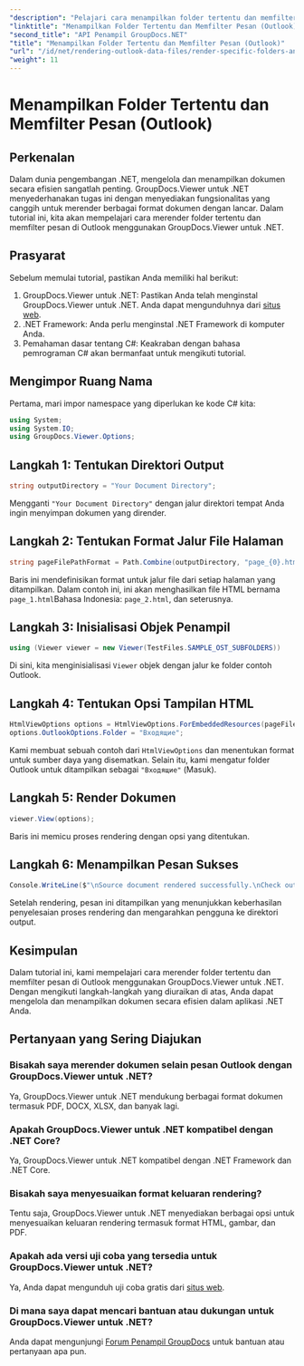 ```yaml
---
"description": "Pelajari cara menampilkan folder tertentu dan memfilter pesan di Outlook menggunakan GroupDocs.Viewer untuk .NET. Sederhanakan pengelolaan dokumen dalam aplikasi .NET."
"linktitle": "Menampilkan Folder Tertentu dan Memfilter Pesan (Outlook)"
"second_title": "API Penampil GroupDocs.NET"
"title": "Menampilkan Folder Tertentu dan Memfilter Pesan (Outlook)"
"url": "/id/net/rendering-outlook-data-files/render-specific-folders-and-filter-messages-outlook/"
"weight": 11
---
```


# Menampilkan Folder Tertentu dan Memfilter Pesan (Outlook)

## Perkenalan
Dalam dunia pengembangan .NET, mengelola dan menampilkan dokumen secara efisien sangatlah penting. GroupDocs.Viewer untuk .NET menyederhanakan tugas ini dengan menyediakan fungsionalitas yang canggih untuk merender berbagai format dokumen dengan lancar. Dalam tutorial ini, kita akan mempelajari cara merender folder tertentu dan memfilter pesan di Outlook menggunakan GroupDocs.Viewer untuk .NET.
## Prasyarat
Sebelum memulai tutorial, pastikan Anda memiliki hal berikut:
1. GroupDocs.Viewer untuk .NET: Pastikan Anda telah menginstal GroupDocs.Viewer untuk .NET. Anda dapat mengunduhnya dari [situs web](https://releases.groupdocs.com/viewer/net/).
2. .NET Framework: Anda perlu menginstal .NET Framework di komputer Anda.
3. Pemahaman dasar tentang C#: Keakraban dengan bahasa pemrograman C# akan bermanfaat untuk mengikuti tutorial.

## Mengimpor Ruang Nama
Pertama, mari impor namespace yang diperlukan ke kode C# kita:
```csharp
using System;
using System.IO;
using GroupDocs.Viewer.Options;
```

## Langkah 1: Tentukan Direktori Output
```csharp
string outputDirectory = "Your Document Directory";
```
Mengganti `"Your Document Directory"` dengan jalur direktori tempat Anda ingin menyimpan dokumen yang dirender.
## Langkah 2: Tentukan Format Jalur File Halaman
```csharp
string pageFilePathFormat = Path.Combine(outputDirectory, "page_{0}.html");
```
Baris ini mendefinisikan format untuk jalur file dari setiap halaman yang ditampilkan. Dalam contoh ini, ini akan menghasilkan file HTML bernama `page_1.html`Bahasa Indonesia: `page_2.html`, dan seterusnya.
## Langkah 3: Inisialisasi Objek Penampil
```csharp
using (Viewer viewer = new Viewer(TestFiles.SAMPLE_OST_SUBFOLDERS))
```
Di sini, kita menginisialisasi `Viewer` objek dengan jalur ke folder contoh Outlook.
## Langkah 4: Tentukan Opsi Tampilan HTML
```csharp
HtmlViewOptions options = HtmlViewOptions.ForEmbeddedResources(pageFilePathFormat);
options.OutlookOptions.Folder = "Входящие";
```
Kami membuat sebuah contoh dari `HtmlViewOptions` dan menentukan format untuk sumber daya yang disematkan. Selain itu, kami mengatur folder Outlook untuk ditampilkan sebagai `"Входящие"` (Masuk).
## Langkah 5: Render Dokumen
```csharp
viewer.View(options);
```
Baris ini memicu proses rendering dengan opsi yang ditentukan.
## Langkah 6: Menampilkan Pesan Sukses
```csharp
Console.WriteLine($"\nSource document rendered successfully.\nCheck output in {outputDirectory}.");
```
Setelah rendering, pesan ini ditampilkan yang menunjukkan keberhasilan penyelesaian proses rendering dan mengarahkan pengguna ke direktori output.

## Kesimpulan
Dalam tutorial ini, kami mempelajari cara merender folder tertentu dan memfilter pesan di Outlook menggunakan GroupDocs.Viewer untuk .NET. Dengan mengikuti langkah-langkah yang diuraikan di atas, Anda dapat mengelola dan menampilkan dokumen secara efisien dalam aplikasi .NET Anda.
## Pertanyaan yang Sering Diajukan
### Bisakah saya merender dokumen selain pesan Outlook dengan GroupDocs.Viewer untuk .NET?
Ya, GroupDocs.Viewer untuk .NET mendukung berbagai format dokumen termasuk PDF, DOCX, XLSX, dan banyak lagi.
### Apakah GroupDocs.Viewer untuk .NET kompatibel dengan .NET Core?
Ya, GroupDocs.Viewer untuk .NET kompatibel dengan .NET Framework dan .NET Core.
### Bisakah saya menyesuaikan format keluaran rendering?
Tentu saja, GroupDocs.Viewer untuk .NET menyediakan berbagai opsi untuk menyesuaikan keluaran rendering termasuk format HTML, gambar, dan PDF.
### Apakah ada versi uji coba yang tersedia untuk GroupDocs.Viewer untuk .NET?
Ya, Anda dapat mengunduh uji coba gratis dari [situs web](https://releases.groupdocs.com/).
### Di mana saya dapat mencari bantuan atau dukungan untuk GroupDocs.Viewer untuk .NET?
Anda dapat mengunjungi [Forum Penampil GroupDocs](https://forum.groupdocs.com/c/viewer/9) untuk bantuan atau pertanyaan apa pun.